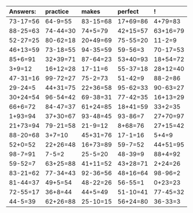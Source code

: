 | Answers: | practice | makes | perfect | ! |
| :--- | :--- | :--- | :--- | :--- |
| 73-17=56 | 64-9=55 | 83-15=68 | 17+69=86 | 4+79=83 | 
| 88-25=63 | 74-44=30 | 74+5=79 | 42+15=57 | 63+16=79 | 
| 52-27=25 | 80-62=18 | 20+49=69 | 75-55=20 | 11-2=9 | 
| 46+13=59 | 73-18=55 | 94-35=59 | 59-56=3 | 70-17=53 | 
| 85+6=91 | 32+39=71 | 87-64=23 | 53+40=93 | 18+54=72 | 
| 3+9=12 | 16+12=28 | 17-11=6 | 55-37=18 | 28+12=40 | 
| 47-31=16 | 99-72=27 | 75-2=73 | 51-42=9 | 88-2=86 | 
| 29-24=5 | 44+31=75 | 22+36=58 | 95-62=33 | 90-63=27 | 
| 30+24=54 | 96-54=42 | 69-38=31 | 77-42=35 | 16+13=29 | 
| 66+6=72 | 84-47=37 | 61+24=85 | 18+41=59 | 33+2=35 | 
| 1+93=94 | 37+30=67 | 93-48=45 | 93-86=7 | 27+70=97 | 
| 21+73=94 | 79-21=58 | 21-9=12 | 8+68=76 | 27+15=42 | 
| 88-20=68 | 3+7=10 | 45+31=76 | 17-1=16 | 5+4=9 | 
| 52+0=52 | 22+26=48 | 16+73=89 | 59-7=52 | 44+51=95 | 
| 98-7=91 | 7-5=2 | 25-5=20 | 48-39=9 | 88+4=92 | 
| 59-52=7 | 63+25=88 | 41+11=52 | 43+28=71 | 2+24=26 | 
| 83-21=62 | 77-34=43 | 92-36=56 | 48+16=64 | 98-96=2 | 
| 81-44=37 | 49+5=54 | 48-22=26 | 56-55=1 | 0+23=23 | 
| 72-55=17 | 36+8=44 | 44+5=49 | 51-10=41 | 77-45=32 | 
| 44-5=39 | 62+26=88 | 25-10=15 | 56+24=80 | 36-33=3 | 
